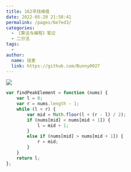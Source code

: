 ```yaml
---
title: 162寻找峰值
date: 2022-05-20 21:58:41
permalink: /pages/6e7ed3/
categories:
  - 《算法与编程》笔记
  - 二分法
tags:
  -
author:
  name: 瑶麦
  link: https://github.com/Bunny0927
---
```

![](https://cdn.jsdelivr.net/gh/liuzw-cyy/images/img/20220324154015.png)

```js
var findPeakElement = function (nums) {
    var l = 0;
    var r = nums.length - 1;
    while (l < r) {
        var mid = Math.floor(l + (r - l) / 2);
        if (nums[mid] < nums[mid + 1]) {
            l = mid + 1;
        }
        else if (nums[mid] > nums[mid + 1]) {
            r = mid;
        }
    }
    return l;
};
```
